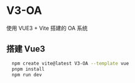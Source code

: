 # V3-OA

使用 VUE3 + Vite 搭建的 OA 系统

## 搭建 Vue3

```bash
  npm create vite@latest V3-OA --template vue
  pnpm install
  npm run dev
```
